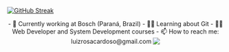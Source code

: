 [![GitHub Streak](http://github-readme-streak-stats.herokuapp.com?user=luizblank&theme=radical&date_format=j%20M%5B%20Y%5D&mode=weekly)](https://git.io/streak-stats)
  
<div align='center'>
  - 🦾 Currently working at Bosch (Paraná, Brazil)
  - 👨‍💻 Learning about Git
  - 👨‍🎓 Web Developer and System Development courses
  - 📫 How to reach me: luizrosacardoso@gmail.com
  <img src='https://i.pinimg.com/originals/06/ca/aa/06caaa87f916fe7354fcff4c268e58c5.gif' align='top'>
</div>


<!--
**luizblank/luizblank** is a ✨ _special_ ✨ repository because its `README.md` (this file) appears on your GitHub profile.

Here are some ideas to get you started:

- 🔭 I’m currently working on ...
- 🌱 I’m currently learning ...
- 👯 I’m looking to collaborate on ...
- 🤔 I’m looking for help with ...
- 💬 Ask me about ...
- 📫 How to reach me: ...
- 😄 Pronouns: ...
- ⚡ Fun fact: ...
-->
